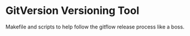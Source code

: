 # GitVersion Versioning Tool 

Makefile and scripts to help follow the gitflow release process like a boss.
